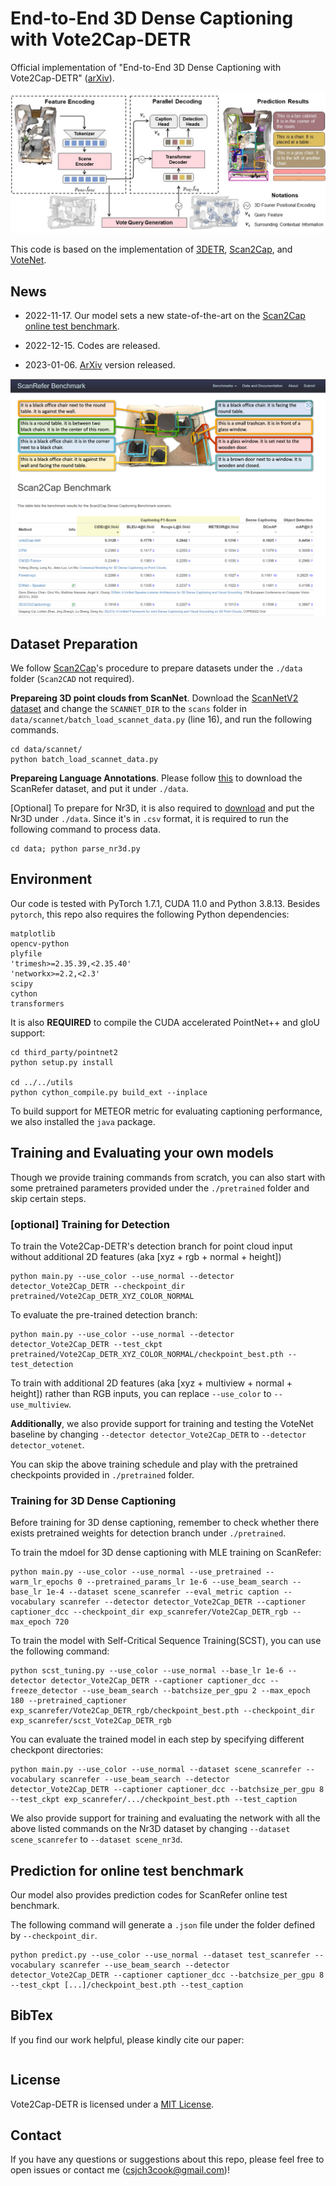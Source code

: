 # End-to-End 3D Dense Captioning with Vote2Cap-DETR

Official implementation of "End-to-End 3D Dense Captioning with Vote2Cap-DETR" ([arXiv](https://arxiv.org/abs/2301.02508)).

![pipeline](assets/overall_pipeline_detailed.jpg)

This code is based on the implementation of [3DETR](https://github.com/facebookresearch/3detr), [Scan2Cap](https://github.com/daveredrum/Scan2Cap), and [VoteNet](https://github.com/facebookresearch/votenet).


## News

- 2022-11-17. Our model sets a new state-of-the-art on the [Scan2Cap online test benchmark](https://kaldir.vc.in.tum.de/scanrefer_benchmark/benchmark_captioning).

- 2022-12-15. Codes are released.

- 2023-01-06. [ArXiv](https://arxiv.org/abs/2301.02508) version released.

![online](assets/scanrefer-online-test.png)

## Dataset Preparation

We follow [Scan2Cap](https://github.com/daveredrum/Scan2Cap)'s procedure to prepare datasets under the `./data` folder (`Scan2CAD` not required).

**Prepareing 3D point clouds from ScanNet**. 
Download the [ScanNetV2 dataset](https://github.com/ch3cook-fdu/Vote2Cap-DETR/tree/master/data/scannet) and change the `SCANNET_DIR` to the `scans` folder in `data/scannet/batch_load_scannet_data.py` (line 16), and run the following commands.

```
cd data/scannet/
python batch_load_scannet_data.py
```

**Prepareing Language Annotations**. 
Please follow [this](https://github.com/daveredrum/ScanRefer) to download the ScanRefer dataset, and put it under `./data`.

[Optional] To prepare for Nr3D, it is also required to [download](https://referit3d.github.io/#dataset) and put the Nr3D under `./data`.
Since it's in `.csv` format, it is required to run the following command to process data.

```{bash}
cd data; python parse_nr3d.py
```

## Environment

Our code is tested with PyTorch 1.7.1, CUDA 11.0 and Python 3.8.13.
Besides `pytorch`, this repo also requires the following Python dependencies:

```{bash}
matplotlib
opencv-python
plyfile
'trimesh>=2.35.39,<2.35.40'
'networkx>=2.2,<2.3'
scipy
cython
transformers
```

It is also **REQUIRED** to compile the CUDA accelerated PointNet++ and gIoU support:

```{bash}
cd third_party/pointnet2
python setup.py install

cd ../../utils
python cython_compile.py build_ext --inplace
```

To build support for METEOR metric for evaluating captioning performance, we also installed the `java` package.

## Training and Evaluating your own models

Though we provide training commands from scratch, you can also start with some pretrained parameters provided under the `./pretrained` folder and skip certain steps.


### [optional] Training for Detection

To train the Vote2Cap-DETR's detection branch for point cloud input without additional 2D features (aka [xyz + rgb + normal + height])

```{bash}
python main.py --use_color --use_normal --detector detector_Vote2Cap_DETR --checkpoint_dir pretrained/Vote2Cap_DETR_XYZ_COLOR_NORMAL
```

To evaluate the pre-trained detection branch:

```{bash}
python main.py --use_color --use_normal --detector detector_Vote2Cap_DETR --test_ckpt pretrained/Vote2Cap_DETR_XYZ_COLOR_NORMAL/checkpoint_best.pth --test_detection
```

To train with additional 2D features (aka [xyz + multiview + normal + height]) rather than RGB inputs, you can replace `--use_color` to `--use_multiview`.

**Additionally**, we also provide support for training and testing the VoteNet baseline by changing `--detector detector_Vote2Cap_DETR` to `--detector detector_votenet`.

You can skip the above training schedule and play with the pretrained checkpoints provided in `./pretrained` folder.


### Training for 3D Dense Captioning

Before training for 3D dense captioning, remember to check whether there exists pretrained weights for detection branch under `./pretrained`. 

To train the mdoel for 3D dense captioning with MLE training on ScanRefer:

```{bash}
python main.py --use_color --use_normal --use_pretrained --warm_lr_epochs 0 --pretrained_params_lr 1e-6 --use_beam_search --base_lr 1e-4 --dataset scene_scanrefer --eval_metric caption --vocabulary scanrefer --detector detector_Vote2Cap_DETR --captioner captioner_dcc --checkpoint_dir exp_scanrefer/Vote2Cap_DETR_rgb --max_epoch 720
```

To train the model with Self-Critical Sequence Training(SCST), you can use the following command:

```{cmd}
python scst_tuning.py --use_color --use_normal --base_lr 1e-6 --detector detector_Vote2Cap_DETR --captioner captioner_dcc --freeze_detector --use_beam_search --batchsize_per_gpu 2 --max_epoch 180 --pretrained_captioner exp_scanrefer/Vote2Cap_DETR_rgb/checkpoint_best.pth --checkpoint_dir exp_scanrefer/scst_Vote2Cap_DETR_rgb
```

You can evaluate the trained model in each step by specifying different checkpont directories:

```{cmd}
python main.py --use_color --use_normal --dataset scene_scanrefer --vocabulary scanrefer --use_beam_search --detector detector_Vote2Cap_DETR --captioner captioner_dcc --batchsize_per_gpu 8 --test_ckpt exp_scanrefer/.../checkpoint_best.pth --test_caption
```

We also provide support for training and evaluating the network with all the above listed commands on the Nr3D dataset by changing `--dataset scene_scanrefer` to `--dataset scene_nr3d`. 

## Prediction for online test benchmark

Our model also provides prediction codes for ScanRefer online test benchmark.

The following command will generate a `.json` file under the folder defined by `--checkpoint_dir`.

```
python predict.py --use_color --use_normal --dataset test_scanrefer --vocabulary scanrefer --use_beam_search --detector detector_Vote2Cap_DETR --captioner captioner_dcc --batchsize_per_gpu 8 --test_ckpt [...]/checkpoint_best.pth --test_caption
```

## BibTex

If you find our work helpful, please kindly cite our paper:

```

```

## License

Vote2Cap-DETR is licensed under a [MIT License](LICENSE).

## Contact

If you have any questions or suggestions about this repo, please feel free to open issues or contact me (csjch3cook@gmail.com)!